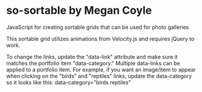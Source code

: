# so-sortable by Megan Coyle
JavaScript for creating sortable grids that can be used for photo galleries

<p>This sortable grid utilizes animations from Velocity.js and requires jQuery to work.</p>

<p>To change the links, update the "data-link" attribute and make sure it matches the portfolio item "data-category." Multiple data-links can be applied to a portfolio item. For example, if you want an image/item to appear when clicking on the "birds" and "reptiles" links, update the data-category so it looks like this: data-category="birds reptiles"</p>